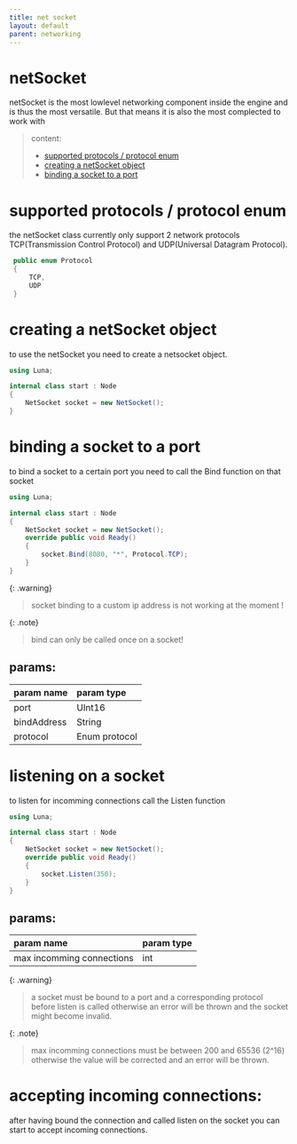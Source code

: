 ```yaml
--- 
title: net socket
layout: default
parent: networking
---
```


# netSocket

netSocket is the most lowlevel networking component inside the engine and is thus the most versatile.
But that means it is also the most complected to work with

> content:
> - [supported protocols / protocol enum](#netsocket)
> - [creating a netSocket object](#creating-a-netsocket-object)
> - [binding a socket to a port](#binding-a-socket-to-a-port)

# supported protocols / protocol enum
the netSocket class currently only support 2 network protocols TCP(Transmission Control Protocol) and UDP(Universal Datagram Protocol).

```cs
 public enum Protocol
 {
     TCP,
     UDP
 }

```

# creating a netSocket object
to use the netSocket you need to create a netsocket object.

```cs
using Luna;

internal class start : Node
{
    NetSocket socket = new NetSocket();
}
```

# binding a socket to a port
to bind a socket to a certain port you need to call the Bind function on that socket
```cs
using Luna;

internal class start : Node
{
    NetSocket socket = new NetSocket();
    override public void Ready()
    {
	    socket.Bind(8080, "*", Protocol.TCP);
    }
}
```

{: .warning}
> socket binding to a custom ip address is not working at the moment !

{: .note}
> bind can only be called once on a socket!

## params:

| param name | param type  |
|:-----------|:------------|
| port       |UInt16       |
| bindAddress|String       |
| protocol   |Enum protocol|

# listening on a socket
to listen for incomming connections
call the Listen function

```cs
using Luna;

internal class start : Node
{
    NetSocket socket = new NetSocket();
    override public void Ready()
    {
	    socket.Listen(350);
    }
}
```
## params:

| param name               | param type  |
|:-------------------------|:------------|
| max incomming connections| int         |

{: .warning}
> a socket must be bound to a port and a corresponding protocol before listen is called otherwise an error will be thrown and the socket might become invalid.

{: .note} 
> max incomming connections must be between 200 and 65536 (2^16) otherwise the value will be corrected and an error will be thrown.

# accepting incoming connections:
after having bound the connection and called listen on the socket you can start to accept incoming connections.
